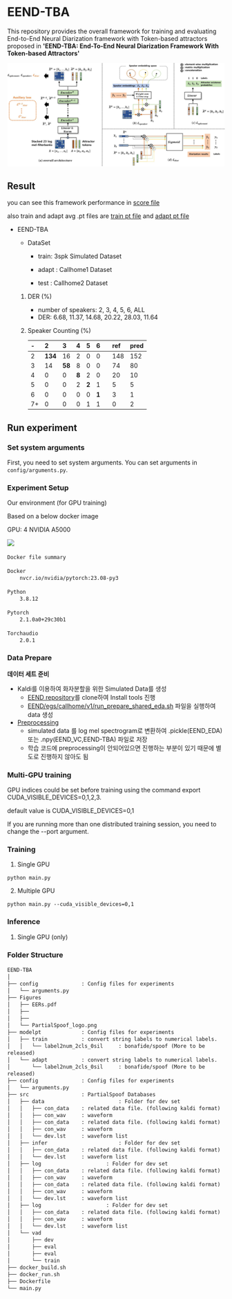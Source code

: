# EEND-TBA


This repository provides the overall framework for training and evaluating End-to-End Neural Diarization framework with Token-based attractors proposed in **'EEND-TBA: End-To-End Neural Diarization Framework With Token-based Attractors'**

<img src=./EEND-TBA/figure/overall9.JPG>



## Result

you can see this framework performance in [score file](./EEND-TBA/score/0.scores)

also train and adapt avg .pt files are [train pt file](./EEND-TBA/modelpt/train/avg_trans.th) and [adapt pt file](./EEND-TBA/modelpt/adapt/avg_trans.th)

* EEND-TBA
    * DataSet 

        - train: 3spk Simulated Dataset
        
        - adapt : Callhome1 Dataset
        
        - test : Callhome2 Dataset

    1. DER (%)
         * number of speakers: 2, 3, 4, 5, 6, ALL
         * DER: 6.68, 11.37, 14.68, 20.22, 28.03, 11.64
        
    2. Speaker Counting (%)
        
        |- |2  |3 |4 |5 |6 ||ref|pred|
        |--|-- |--|--|--|--|--|--|--|
        |2 |**134**|16 |2 |0 |0 ||148 |152 |
        |3 |14 |**58** |8 |0 |0 ||74 |80 |
        |4 |0  |0 |**8** |2 |0 ||20 |10 |
        |5 |0  |0 |2 |**2** |1 ||5 |5 |
        |6 |0  |0 |0 |0 |**1** ||3 |1 |
        |7+|0  |0 |0 |1 |1 ||0 |2 |


## Run experiment

### Set system arguments

First, you need to set system arguments. You can set arguments in `config/arguments.py`.


### Experiment Setup

Our environment (for GPU training)

Based on a below docker image  

GPU: 4 NVIDIA A5000

<a href="https://github.com/Jungwoo4021/KT2023/blob/main/scripts/docker_files/Dockerfile24_09"><img src="https://img.shields.io/badge/DOCKER FILE-2496ED?style=for-the-badge&logo=Docker&logoColor=white"></a>


```
Docker file summary

Docker
    nvcr.io/nvidia/pytorch:23.08-py3 

Python
    3.8.12

Pytorch 
    2.1.0a0+29c30b1

Torchaudio 
    2.0.1
```



### Data Prepare


**데이터 세트 준비**
- Kaldi를 이용하여 화자분할을 위한 Simulated Data를 생성
  - [EEND repository](https://github.com/hitachi-speech/EEND)를 clone하여 Install tools 진행
  - [EEND/egs/callhome/v1/run_prepare_shared_eda.sh](https://github.com/hitachi-speech/EEND/blob/master/egs/callhome/v1/run_prepare_shared_eda.sh) 파일을 실행하여 data 생성
- [Preprocessing](https://github.com/Jungwoo4021/KT2023/tree/main/scripts/preprocessing_data/SpeakerDiarization)
  - simulated data 를 log mel spectrogram로 변환하여 .pickle(EEND_EDA) 또는 .npy(EEND_VC,EEND-TBA) 파일로 저장
  - 학습 코드에 preprocessing이 안되어있으면 진행하는 부분이 있기 때문에 별도로 진행하지 않아도 됨


### Multi-GPU training


GPU indices could be set before training using the command export CUDA_VISIBLE_DEVICES=0,1,2,3.

default value is CUDA_VISIBLE_DEVICES=0,1

If you are running more than one distributed training session, you need to change the --port argument.


### Training
1. Single GPU
```
python main.py 
```
2. Multiple GPU
```
python main.py --cuda_visible_devices=0,1
```

### Inference
1. Single GPU (only)


### Folder Structure
```
EEND-TBA
│
├── config				: Config files for experiments
│   └── arguments.py	
├── Figures
│   ├── EERs.pdf
│   ├── 
│   ├── 
│   └── PartialSpoof_logo.png
├── modelpt				: Config files for experiments
│   ├── train			: convert string labels to numerical labels.
│   │   └── label2num_2cls_0sil		: bonafide/spoof (More to be released)
│   └── adapt			: convert string labels to numerical labels.
│       └── label2num_2cls_0sil		: bonafide/spoof (More to be released)
├── config				: Config files for experiments
│   └── arguments.py
├── src					: PartialSpoof Databases
│   ├── data						: Folder for dev set
│   │   ├── con_data	: related data file. (following kaldi format)
│   │   ├── con_wav		: waveform
│   │   ├── con_data	: related data file. (following kaldi format)
│   │   ├── con_wav		: waveform
│   │   └── dev.lst		: waveform list
│   ├── infer						: Folder for dev set
│   │   ├── con_data	: related data file. (following kaldi format)
│   │   └── dev.lst		: waveform list
│   ├── log						: Folder for dev set
│   │   ├── con_data	: related data file. (following kaldi format)
│   │   ├── con_wav		: waveform
│   │   ├── con_data	: related data file. (following kaldi format)
│   │   ├── con_wav		: waveform
│   │   └── dev.lst		: waveform list
│   ├── log						: Folder for dev set
│   │   ├── con_data	: related data file. (following kaldi format)
│   │   ├── con_wav		: waveform
│   │   └── dev.lst		: waveform list
│   └── vad
│       ├── dev
│       ├── eval
│       ├── eval
│       └── train
├── docker_build.sh
├── docker_run.sh
├── Dockerfile
└── main.py
```





<!-- Data preparation
We train/validate/evaluate AASIST using the ASVspoof 2019 logical access dataset [4]. -->

<!-- python ./download_dataset.py
(Alternative) Manual preparation is available via

ASVspoof2019 dataset: https://datashare.ed.ac.uk/handle/10283/3336
Download LA.zip and unzip it
Set your dataset directory in the configuration file
Training
The main.py includes train/validation/evaluation. -->
